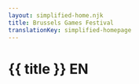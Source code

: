 ```yaml
---
layout: simplified-home.njk
title: Brussels Games Festival
translationKey: simplified-homepage
---
```

# {{ title }} EN
